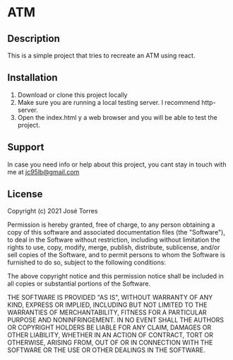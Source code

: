 # ATM
## Description
This is a simple project that tries to recreate an ATM using react.

## Installation
1. Download or clone this project locally
2. Make sure you are running a local testing server. I recommend http-server.
3. Open the index.html y a web browser and you will be able to test the project.

## Support
In case you need info or help about this project, you cant stay in touch with me at jc95lb@gmail.com

## License
Copyright (c) 2021 José Torres

Permission is hereby granted, free of charge, to any person obtaining a copy of this software and associated documentation files (the "Software"), to deal in the Software without restriction, including without limitation the rights to use, copy, modify, merge, publish, distribute, sublicense, and/or sell copies of the Software, and to permit persons to whom the Software is furnished to do so, subject to the following conditions:

The above copyright notice and this permission notice shall be included in all copies or substantial portions of the Software.

THE SOFTWARE IS PROVIDED "AS IS", WITHOUT WARRANTY OF ANY KIND, EXPRESS OR IMPLIED, INCLUDING BUT NOT LIMITED TO THE WARRANTIES OF MERCHANTABILITY, FITNESS FOR A PARTICULAR PURPOSE AND NONINFRINGEMENT. IN NO EVENT SHALL THE AUTHORS OR COPYRIGHT HOLDERS BE LIABLE FOR ANY CLAIM, DAMAGES OR OTHER LIABILITY, WHETHER IN AN ACTION OF CONTRACT, TORT OR OTHERWISE, ARISING FROM, OUT OF OR IN CONNECTION WITH THE SOFTWARE OR THE USE OR OTHER DEALINGS IN THE SOFTWARE.

